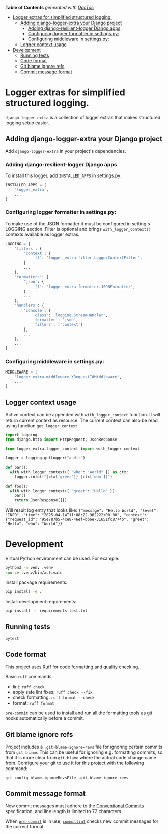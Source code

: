 <!-- START doctoc generated TOC please keep comment here to allow auto update -->
<!-- DON'T EDIT THIS SECTION, INSTEAD RE-RUN doctoc TO UPDATE -->
**Table of Contents**  *generated with [DocToc](https://github.com/thlorenz/doctoc)*

- [Logger extras for simplified structured logging.](#logger-extras-for-simplified-structured-logging)
  - [Adding django-logger-extra your Django project](#adding-django-logger-extra-your-django-project)
    - [Adding django-resilient-logger Django apps](#adding-django-resilient-logger-django-apps)
    - [Configuring logger formatter in settings.py:](#configuring-logger-formatter-in-settingspy)
    - [Configuring middleware in settings.py:](#configuring-middleware-in-settingspy)
  - [Logger context usage](#logger-context-usage)
- [Development](#development)
  - [Running tests](#running-tests)
  - [Code format](#code-format)
  - [Git blame ignore refs](#git-blame-ignore-refs)
  - [Commit message format](#commit-message-format)

<!-- END doctoc generated TOC please keep comment here to allow auto update -->

# Logger extras for simplified structured logging.

`django-logger-extra` is a collection of logger extras that makes structured logging setup easier.

## Adding django-logger-extra your Django project

Add `django-logger-extra` in your project's dependencies.

### Adding django-resilient-logger Django apps

To install this logger, add `INSTALLED_APPS` in settings.py:

```python
INSTALLED_APPS = (
    'logger_extra',
    ...
)
```

### Configuring logger formatter in settings.py:
To make use of the JSON formatter it must be configured in setting's LOGGING section.
Filter is optional and brings `with_logger_context()` contexts available as logger extras.

```python
LOGGING = {
    'filters': {
        'context': {
            '()': 'logger_extra.filter.LoggerContextFilter',
        }
        ...
    },
    'formatters': {
        'json': {
            '()': 'logger_extra.formatter.JSONFormatter',
        }
        ...
    },
    'handlers': {
        'console': {
            'class': 'logging.StreamHandler',
            'formatter': 'json',
            'filters': ['context']
        },
        ...
    },
    ...
}
```

### Configuring middleware in settings.py:
```python
MIDDLEWARE = [
    'logger_extra.middleware.XRequestIdMiddleware',
    ...
]
```

## Logger context usage
Active context can be appended with `with_logger_context` function. It will return current
context as resource. The current context can also be read using function `get_logger_context`.
```python
import logging
from django.http import HttpRequest, JsonResponse

from logger_extra.logger_context import with_logger_context

logger = logging.getLogger("audit")

def bar():
  with with_logger_context({ "who": "World" }) as ctx:
    logger.info(f"{ctx['greet']} {ctx['who']}")

def foo():
  with with_logger_context({ "greet": "Hello" }):
    bar()
    return JsonResponse({})
```

Will result log entry that looks like:
`{"message": "Hello World", "level": "INFO", "time": "2025-04-14T11:08:22.962222+00:00", "context": {"request_id": "95e787b5-4ce8-46ef-bb6e-31651fc8774b", "greet": "Hello", "who": "World"}}`
# Development

Virtual Python environment can be used. For example:

```bash
python3 -m venv .venv
source .venv/bin/activate
```

Install package requirements:

```bash
pip install -e .
```

Install development requirements:

```bash
pip install -r requirements-test.txt
```

## Running tests

```bash
pytest
```

## Code format

This project uses [Ruff](https://docs.astral.sh/ruff/) for code formatting and quality checking.

Basic `ruff` commands:

* lint: `ruff check`
* apply safe lint fixes: `ruff check --fix`
* check formatting: `ruff format --check`
* format: `ruff format`

[`pre-commit`](https://pre-commit.com/) can be used to install and
run all the formatting tools as git hooks automatically before a
commit.


## Git blame ignore refs

Project includes a `.git-blame-ignore-revs` file for ignoring certain commits from `git blame`.
This can be useful for ignoring e.g. formatting commits, so that it is more clear from `git blame`
where the actual code change came from. Configure your git to use it for this project with the
following command:

```shell
git config blame.ignoreRevsFile .git-blame-ignore-revs
```


## Commit message format

New commit messages must adhere to the [Conventional Commits](https://www.conventionalcommits.org/)
specification, and line length is limited to 72 characters.

When [`pre-commit`](https://pre-commit.com/) is in use, [`commitlint`](https://github.com/conventional-changelog/commitlint)
checks new commit messages for the correct format.
